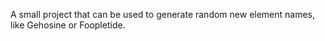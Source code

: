 A small project that can be used to generate random new element names, like Gehosine or Foopletide.
